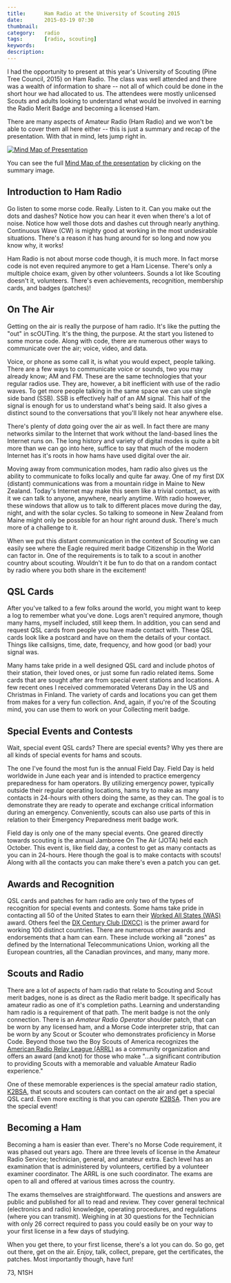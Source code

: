 ```yaml
---
title: 		Ham Radio at the University of Scouting 2015
date: 		2015-03-19 07:30
thumbnail:
category:	radio
tags: 		[radio, scouting]
keywords:
description:
---
```

I had the opportunity to present at this year's University of Scouting (Pine Tree Council, 2015) on Ham Radio. The class was well attended and there was a wealth of information to share -- not all of which could be done in the short hour we had allocated to us. The attendees were mostly unlicensed Scouts and adults looking to understand what would be involved in earning the Radio Merit Badge and becoming a licensed Ham.

There are many aspects of Amateur Radio (Ham Radio) and we won't be able to cover them all here either -- this is just a summary and recap of the presentation. With that in mind, lets jump right in.

[![Mind Map of Presentation]({{"/radio/2015-03-19-ham-radio-at-uos.png"|prepend:site.assetsurl}})][mindmap]

You can see the full [Mind Map of the presentation][mindmap] by clicking on the summary image.

## Introduction to Ham Radio

Go listen to some morse code. Really. Listen to it. Can you make out the dots and dashes? Notice how you can hear it even when there's a lot of noise. Notice how well those dots and dashes cut through nearly anything. Continuous Wave (CW) is mighty good at working in the most undesirable situations. There's a reason it has hung around for so long and now you know why, it works!

Ham Radio is not about morse code though, it is much more. In fact morse code is not even required anymore to get a Ham License. There's only a multiple choice exam, given by other volunteers. Sounds a lot like Scouting doesn't it, volunteers. There's even achievements, recognition, membership cards, and badges (patches)!

## On The Air

Getting on the air is really the purpose of ham radio. It's like the putting the "out" in scOUTing. It's the thing, the purpose. At the start you listened to some morse code. Along with code, there are numerous other ways to communicate over the air; voice, video, and data.

Voice, or phone as some call it, is what you would expect, people talking. There are a few ways to communicate voice or sounds, two you may already know; AM and FM. These are the same technologies that your regular radios use. They are, however, a bit inefficient with use of the radio waves. To get more people talking in the same space we can use single side band (SSB). SSB is effectively half of an AM signal. This half of the signal is enough for us to understand what's being said. It also gives a distinct sound to the conversations that you'll likely not hear anywhere else.

There's plenty of _data_ going over the air as well. In fact there are many networks similar to the Internet that work without the land-based lines the Internet runs on. The long history and variety of digital modes is quite a bit more than we can go into here, suffice to say that much of the modern Internet has it's roots in how hams have used digital over the air.

Moving away from communication modes, ham radio also gives us the ability to communicate to folks locally and quite far away. One of my first DX (distant) communications was from a mountain ridge in Maine to New Zealand. Today's Internet may make this seem like a trivial contact, as with it we can talk to anyone, anywhere, nearly anytime. With radio however, these windows that allow us to talk to different places move during the day, night, and with the solar cycles. So talking to someone in New Zealand from Maine might only be possible for an hour right around dusk. There's much more of a challenge to it.

When we put this distant communication in the context of Scouting we can easily see where the Eagle required merit badge Citizenship in the World can factor in. One of the requirements is to talk to a scout in another country about scouting. Wouldn't it be fun to do that on a random contact by radio where you both share in the excitement!

## QSL Cards

After you've talked to a few folks around the world, you might want to keep a log to remember what you've done. Logs aren't required anymore, though many hams, myself included, still keep them. In addition, you can send and request QSL cards from people you have made contact with. These QSL cards look like a postcard and have on them the details of your contact. Things like callsigns, time, date, frequency, and how good (or bad) your signal was.

Many hams take pride in a well designed QSL card and include photos of their station, their loved ones, or just some fun radio related items. Some cards that are sought after are from special event stations and locations. A few recent ones I received commemorated Veterans Day in the US and Christmas in Finland. The variety of cards and locations you can get them from makes for a very fun collection. And, again, if you're of the Scouting mind, you can use them to work on your Collecting merit badge.

## Special Events and Contests

Wait, special event QSL cards? There are special events? Why yes there are all kinds of special events for hams and scouts.

The one I've found the most fun is the annual Field Day. Field Day is held worldwide in June each year and is intended to practice emergency preparedness for ham operators. By utilizing emergency power, typically outside their regular operating locations, hams try to make as many contacts in 24-hours with others doing the same, as they can. The goal is to demonstrate they are ready to operate and exchange critical information during an emergency. Conveniently, scouts can also use parts of this in relation to their Emergency Preparedness merit badge work.

Field day is only one of the many special events. One geared directly towards scouting is the annual Jamboree On The Air (JOTA) held each October. This event is, like field day, a contest to get as many contacts as you can in 24-hours. Here though the goal is to make contacts with scouts! Along with all the contacts you can make there's even a patch you can get.

## Awards and Recognition

QSL cards and patches for ham radio are only two of the types of recognition for special events and contests. Some hams take pride in contacting all 50 of the United States to earn their [Worked All States (WAS)](http://www.arrl.org/was) award. Others feel the [DX Century Club (DXCC)](http://www.arrl.org/dxcc) is the primer award for working 100 distinct countries. There are numerous other awards and endorsements that a ham can earn. These include working all "zones" as defined by the International Telecommunications Union, working all the European countries, all the Canadian provinces, and many, many more.

## Scouts and Radio

There are a lot of aspects of ham radio that relate to Scouting and Scout merit badges, none is as direct as the Radio merit badge. It specifically has amateur radio as one of it's completion paths. Learning and understanding ham radio is a requirement of that path. The merit badge is not the only connection. There is an _Amateur Radio Operator_ shoulder patch, that can be worn by any licensed ham, and a Morse Code interpreter strip, that can be worn by any Scout or Scouter who demonstrates proficiency in Morse Code. Beyond those two the Boy Scouts of America recognizes the [American Radio Relay League (ARRL)][arrl] as a community organization and offers an award (and knot) for those who make "...a significant contribution to providing Scouts with a memorable and valuable Amateur Radio experience."

One of these memorable experiences is the special amateur radio station, [K2BSA][k2bsa], that scouts and scouters can contact on the air and get a special QSL card. Even more exciting is that you can _operate_ [K2BSA][k2bsa]. Then you are the special event!

## Becoming a Ham

Becoming a ham is easier than ever. There's no Morse Code requirement, it was phased out years ago. There are three levels of license in the Amateur Radio Service; technician, general, and amateur extra. Each level has an examination that is administered by volunteers, certified by a volunteer examiner coordinator. The ARRL is one such coordinator. The exams are open to all and offered at various times across the country.

The exams themselves are straightforward. The questions and answers are public and published for all to read and review. They cover general technical (electronics and radio) knowledge, operating procedures, and regulations (where you can transmit). Weighing in at 30 questions for the Technician with only 26 correct required to pass you could easily be on your way to your first license in a few days of studying.

When you get there, to your first license, there's a lot you can do. So go, get out there, get on the air. Enjoy, talk, collect, prepare, get the certificates, the patches. Most importantly though, have fun!

73,
N1SH

 [k2bsa]: http://www.k2bsa.net
 [arrl]: http://arrl.org
 [mindmap]: {{"/radio/ham-radio-at-uos-mindmap.pdf"|prepend:site.filesurl}}
